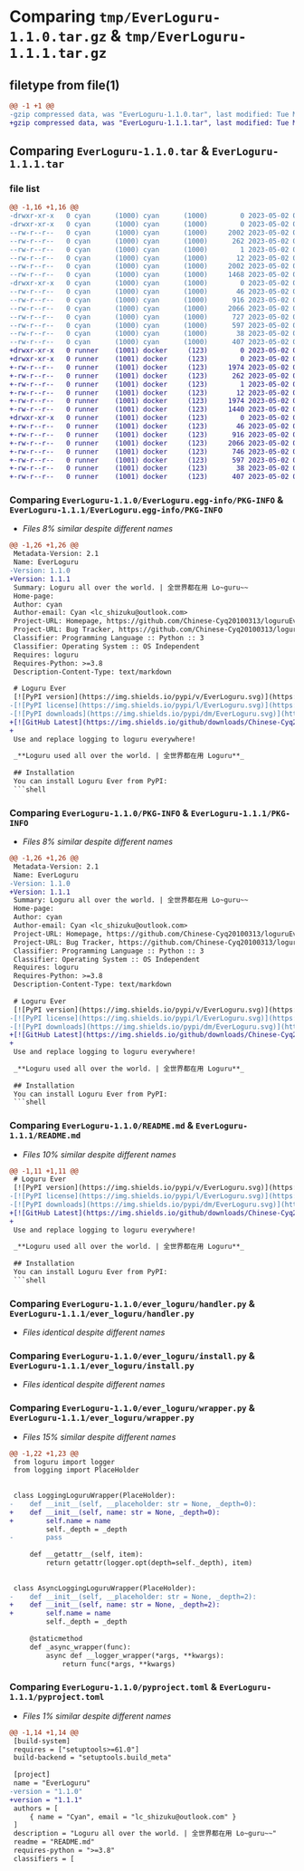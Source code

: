 # Comparing `tmp/EverLoguru-1.1.0.tar.gz` & `tmp/EverLoguru-1.1.1.tar.gz`

## filetype from file(1)

```diff
@@ -1 +1 @@
-gzip compressed data, was "EverLoguru-1.1.0.tar", last modified: Tue May  2 07:07:23 2023, max compression
+gzip compressed data, was "EverLoguru-1.1.1.tar", last modified: Tue May  2 07:26:15 2023, max compression
```

## Comparing `EverLoguru-1.1.0.tar` & `EverLoguru-1.1.1.tar`

### file list

```diff
@@ -1,16 +1,16 @@
-drwxr-xr-x   0 cyan      (1000) cyan      (1000)        0 2023-05-02 07:07:23.571610 EverLoguru-1.1.0/
-drwxr-xr-x   0 cyan      (1000) cyan      (1000)        0 2023-05-02 07:07:23.571610 EverLoguru-1.1.0/EverLoguru.egg-info/
--rw-r--r--   0 cyan      (1000) cyan      (1000)     2002 2023-05-02 07:07:23.000000 EverLoguru-1.1.0/EverLoguru.egg-info/PKG-INFO
--rw-r--r--   0 cyan      (1000) cyan      (1000)      262 2023-05-02 07:07:23.000000 EverLoguru-1.1.0/EverLoguru.egg-info/SOURCES.txt
--rw-r--r--   0 cyan      (1000) cyan      (1000)        1 2023-05-02 07:07:23.000000 EverLoguru-1.1.0/EverLoguru.egg-info/dependency_links.txt
--rw-r--r--   0 cyan      (1000) cyan      (1000)       12 2023-05-02 07:07:23.000000 EverLoguru-1.1.0/EverLoguru.egg-info/top_level.txt
--rw-r--r--   0 cyan      (1000) cyan      (1000)     2002 2023-05-02 07:07:23.571610 EverLoguru-1.1.0/PKG-INFO
--rw-r--r--   0 cyan      (1000) cyan      (1000)     1468 2023-05-02 07:01:03.000000 EverLoguru-1.1.0/README.md
-drwxr-xr-x   0 cyan      (1000) cyan      (1000)        0 2023-05-02 07:07:23.571610 EverLoguru-1.1.0/ever_loguru/
--rw-r--r--   0 cyan      (1000) cyan      (1000)       46 2023-05-02 05:18:42.000000 EverLoguru-1.1.0/ever_loguru/__init__.py
--rw-r--r--   0 cyan      (1000) cyan      (1000)      916 2023-05-02 05:16:00.000000 EverLoguru-1.1.0/ever_loguru/handler.py
--rw-r--r--   0 cyan      (1000) cyan      (1000)     2066 2023-05-02 06:23:10.000000 EverLoguru-1.1.0/ever_loguru/install.py
--rw-r--r--   0 cyan      (1000) cyan      (1000)      727 2023-05-02 05:28:28.000000 EverLoguru-1.1.0/ever_loguru/wrapper.py
--rw-r--r--   0 cyan      (1000) cyan      (1000)      597 2023-05-02 07:06:19.000000 EverLoguru-1.1.0/pyproject.toml
--rw-r--r--   0 cyan      (1000) cyan      (1000)       38 2023-05-02 07:07:23.571610 EverLoguru-1.1.0/setup.cfg
--rw-r--r--   0 cyan      (1000) cyan      (1000)      407 2023-05-02 07:05:12.000000 EverLoguru-1.1.0/setup.py
+drwxr-xr-x   0 runner    (1001) docker     (123)        0 2023-05-02 07:26:14.998401 EverLoguru-1.1.1/
+drwxr-xr-x   0 runner    (1001) docker     (123)        0 2023-05-02 07:26:14.998401 EverLoguru-1.1.1/EverLoguru.egg-info/
+-rw-r--r--   0 runner    (1001) docker     (123)     1974 2023-05-02 07:26:14.000000 EverLoguru-1.1.1/EverLoguru.egg-info/PKG-INFO
+-rw-r--r--   0 runner    (1001) docker     (123)      262 2023-05-02 07:26:14.000000 EverLoguru-1.1.1/EverLoguru.egg-info/SOURCES.txt
+-rw-r--r--   0 runner    (1001) docker     (123)        1 2023-05-02 07:26:14.000000 EverLoguru-1.1.1/EverLoguru.egg-info/dependency_links.txt
+-rw-r--r--   0 runner    (1001) docker     (123)       12 2023-05-02 07:26:14.000000 EverLoguru-1.1.1/EverLoguru.egg-info/top_level.txt
+-rw-r--r--   0 runner    (1001) docker     (123)     1974 2023-05-02 07:26:14.998401 EverLoguru-1.1.1/PKG-INFO
+-rw-r--r--   0 runner    (1001) docker     (123)     1440 2023-05-02 07:26:00.000000 EverLoguru-1.1.1/README.md
+drwxr-xr-x   0 runner    (1001) docker     (123)        0 2023-05-02 07:26:14.998401 EverLoguru-1.1.1/ever_loguru/
+-rw-r--r--   0 runner    (1001) docker     (123)       46 2023-05-02 07:26:00.000000 EverLoguru-1.1.1/ever_loguru/__init__.py
+-rw-r--r--   0 runner    (1001) docker     (123)      916 2023-05-02 07:26:00.000000 EverLoguru-1.1.1/ever_loguru/handler.py
+-rw-r--r--   0 runner    (1001) docker     (123)     2066 2023-05-02 07:26:00.000000 EverLoguru-1.1.1/ever_loguru/install.py
+-rw-r--r--   0 runner    (1001) docker     (123)      746 2023-05-02 07:26:00.000000 EverLoguru-1.1.1/ever_loguru/wrapper.py
+-rw-r--r--   0 runner    (1001) docker     (123)      597 2023-05-02 07:26:00.000000 EverLoguru-1.1.1/pyproject.toml
+-rw-r--r--   0 runner    (1001) docker     (123)       38 2023-05-02 07:26:14.998401 EverLoguru-1.1.1/setup.cfg
+-rw-r--r--   0 runner    (1001) docker     (123)      407 2023-05-02 07:26:00.000000 EverLoguru-1.1.1/setup.py
```

### Comparing `EverLoguru-1.1.0/EverLoguru.egg-info/PKG-INFO` & `EverLoguru-1.1.1/EverLoguru.egg-info/PKG-INFO`

 * *Files 8% similar despite different names*

```diff
@@ -1,26 +1,26 @@
 Metadata-Version: 2.1
 Name: EverLoguru
-Version: 1.1.0
+Version: 1.1.1
 Summary: Loguru all over the world. | 全世界都在用 Lo~guru~~
 Home-page: 
 Author: cyan
 Author-email: Cyan <lc_shizuku@outlook.com>
 Project-URL: Homepage, https://github.com/Chinese-Cyq20100313/loguruEverywhere
 Project-URL: Bug Tracker, https://github.com/Chinese-Cyq20100313/loguruEverywhere/issues
 Classifier: Programming Language :: Python :: 3
 Classifier: Operating System :: OS Independent
 Requires: loguru
 Requires-Python: >=3.8
 Description-Content-Type: text/markdown
 
 # Loguru Ever
 [![PyPI version](https://img.shields.io/pypi/v/EverLoguru.svg)](https://pypi.org/project/EverLoguru/)
-[![PyPI license](https://img.shields.io/pypi/l/EverLoguru.svg)](https://pypi.org/project/EverLoguru/)
-[![PyPI downloads](https://img.shields.io/pypi/dm/EverLoguru.svg)](https://pypi.org/project/EverLoguru/)
+[![GitHub Latest](https://img.shields.io/github/downloads/Chinese-Cyq20100313/loguruEverywhere/latest/total)](https://github.com/Chinese-Cyq20100313/loguruEverywhere/releases)
+  
 Use and replace logging to loguru everywhere!
 
 _**Loguru used all over the world. | 全世界都在用 Loguru**_
 
 ## Installation
 You can install Loguru Ever from PyPI:  
 ```shell
```

### Comparing `EverLoguru-1.1.0/PKG-INFO` & `EverLoguru-1.1.1/PKG-INFO`

 * *Files 8% similar despite different names*

```diff
@@ -1,26 +1,26 @@
 Metadata-Version: 2.1
 Name: EverLoguru
-Version: 1.1.0
+Version: 1.1.1
 Summary: Loguru all over the world. | 全世界都在用 Lo~guru~~
 Home-page: 
 Author: cyan
 Author-email: Cyan <lc_shizuku@outlook.com>
 Project-URL: Homepage, https://github.com/Chinese-Cyq20100313/loguruEverywhere
 Project-URL: Bug Tracker, https://github.com/Chinese-Cyq20100313/loguruEverywhere/issues
 Classifier: Programming Language :: Python :: 3
 Classifier: Operating System :: OS Independent
 Requires: loguru
 Requires-Python: >=3.8
 Description-Content-Type: text/markdown
 
 # Loguru Ever
 [![PyPI version](https://img.shields.io/pypi/v/EverLoguru.svg)](https://pypi.org/project/EverLoguru/)
-[![PyPI license](https://img.shields.io/pypi/l/EverLoguru.svg)](https://pypi.org/project/EverLoguru/)
-[![PyPI downloads](https://img.shields.io/pypi/dm/EverLoguru.svg)](https://pypi.org/project/EverLoguru/)
+[![GitHub Latest](https://img.shields.io/github/downloads/Chinese-Cyq20100313/loguruEverywhere/latest/total)](https://github.com/Chinese-Cyq20100313/loguruEverywhere/releases)
+  
 Use and replace logging to loguru everywhere!
 
 _**Loguru used all over the world. | 全世界都在用 Loguru**_
 
 ## Installation
 You can install Loguru Ever from PyPI:  
 ```shell
```

### Comparing `EverLoguru-1.1.0/README.md` & `EverLoguru-1.1.1/README.md`

 * *Files 10% similar despite different names*

```diff
@@ -1,11 +1,11 @@
 # Loguru Ever
 [![PyPI version](https://img.shields.io/pypi/v/EverLoguru.svg)](https://pypi.org/project/EverLoguru/)
-[![PyPI license](https://img.shields.io/pypi/l/EverLoguru.svg)](https://pypi.org/project/EverLoguru/)
-[![PyPI downloads](https://img.shields.io/pypi/dm/EverLoguru.svg)](https://pypi.org/project/EverLoguru/)
+[![GitHub Latest](https://img.shields.io/github/downloads/Chinese-Cyq20100313/loguruEverywhere/latest/total)](https://github.com/Chinese-Cyq20100313/loguruEverywhere/releases)
+  
 Use and replace logging to loguru everywhere!
 
 _**Loguru used all over the world. | 全世界都在用 Loguru**_
 
 ## Installation
 You can install Loguru Ever from PyPI:  
 ```shell
```

### Comparing `EverLoguru-1.1.0/ever_loguru/handler.py` & `EverLoguru-1.1.1/ever_loguru/handler.py`

 * *Files identical despite different names*

### Comparing `EverLoguru-1.1.0/ever_loguru/install.py` & `EverLoguru-1.1.1/ever_loguru/install.py`

 * *Files identical despite different names*

### Comparing `EverLoguru-1.1.0/ever_loguru/wrapper.py` & `EverLoguru-1.1.1/ever_loguru/wrapper.py`

 * *Files 15% similar despite different names*

```diff
@@ -1,22 +1,23 @@
 from loguru import logger
 from logging import PlaceHolder
 
 
 class LoggingLoguruWrapper(PlaceHolder):
-    def __init__(self, __placeholder: str = None, _depth=0):
+    def __init__(self, name: str = None, _depth=0):
+        self.name = name
         self._depth = _depth
-        pass
 
     def __getattr__(self, item):
         return getattr(logger.opt(depth=self._depth), item)
 
 
 class AsyncLoggingLoguruWrapper(PlaceHolder):
-    def __init__(self, __placeholder: str = None, _depth=2):
+    def __init__(self, name: str = None, _depth=2):
+        self.name = name
         self._depth = _depth
 
     @staticmethod
     def _async_wrapper(func):
         async def __logger_wrapper(*args, **kwargs):
             return func(*args, **kwargs)
```

### Comparing `EverLoguru-1.1.0/pyproject.toml` & `EverLoguru-1.1.1/pyproject.toml`

 * *Files 1% similar despite different names*

```diff
@@ -1,14 +1,14 @@
 [build-system]
 requires = ["setuptools>=61.0"]
 build-backend = "setuptools.build_meta"
 
 [project]
 name = "EverLoguru"
-version = "1.1.0"
+version = "1.1.1"
 authors = [
     { name = "Cyan", email = "lc_shizuku@outlook.com" }
 ]
 description = "Loguru all over the world. | 全世界都在用 Lo~guru~~"
 readme = "README.md"
 requires-python = ">=3.8"
 classifiers = [
```

